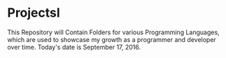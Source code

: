 # ProjectsI
This Repository will Contain Folders for various Programming Languages, which are used to showcase my growth as a programmer and developer over time. Today's date is September 17, 2016.
